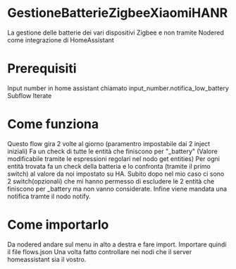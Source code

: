 # GestioneBatterieZigbeeXiaomiHANR

La gestione delle batterie dei vari dispositivi Zigbee e non tramite Nodered come integrazione di HomeAssistant

# Prerequisiti

Input number in home assistant chiamato input_number.notifica_low_battery
Subflow Iterate

# Come funziona

Questo flow gira 2 volte al giorno (paramentro impostabile dai 2 inject iniziali)
Fa un check di tutte le entità che finiscono per "_battery" (Valore modificabile tramite le espressioni regolari nel nodo get entities)
Per ogni entità trovata fa un check della batteria e lo confronta (tramite il primo switch) al valore da noi impostato su HA. 
Subito dopo nel mio caso ci sono 2 switch(opzionali) che mi hanno permesso di escludere le 2 entità che finiscono per _battery ma non vanno considerate.
Infine viene mandata una notifica tramte il nodo notify.

# Come importarlo

Da nodered andare sul menu in alto a destra e fare import. Importare quindi il file flows.json
Una volta fatto controllare nei nodi che il server homeassistant sia il vostro.
